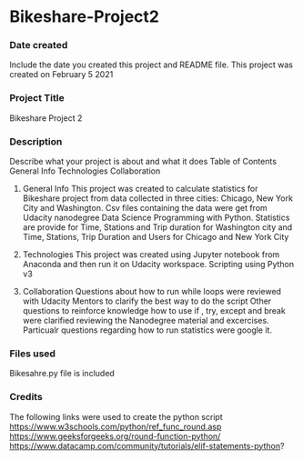 # Bikeshare-Project2

### Date created
Include the date you created this project and README file.
This project was created on February 5 2021
### Project Title
Bikeshare Project 2

### Description
Describe what your project is about and what it does
Table of Contents
General Info
Technologies
Collaboration
1. General Info
This project was created to calculate statistics for Bikeshare project from data collected in three cities: Chicago, New York City and Washington. Csv files containing the data were get from Udacity nanodegree Data Science Programming with Python. Statistics are provide for Time, Stations and Trip duration for Washington city and Time, Stations, Trip Duration and Users for Chicago and New York City

2. Technologies
This project was created using Jupyter notebook from Anaconda and then run it on Udacity workspace. Scripting using Python v3

3. Collaboration
Questions about how to run while loops were reviewed with Udacity Mentors to clarify the best way to do the script Other questions to reinforce knowledge how to use if , try, except and break were clarified reviewing the Nanodegree material and excercises. Particualr questions regarding how to run statistics were google it.

### Files used
Bikesahre.py file is included

### Credits
The following links were used to create the python script
https://www.w3schools.com/python/ref_func_round.asp
https://www.geeksforgeeks.org/round-function-python/
https://www.datacamp.com/community/tutorials/elif-statements-python?
